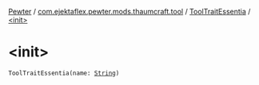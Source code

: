 [Pewter](../../index.md) / [com.ejektaflex.pewter.mods.thaumcraft.tool](../index.md) / [ToolTraitEssentia](index.md) / [&lt;init&gt;](./-init-.md)

# &lt;init&gt;

`ToolTraitEssentia(name: `[`String`](https://kotlinlang.org/api/latest/jvm/stdlib/kotlin/-string/index.html)`)`